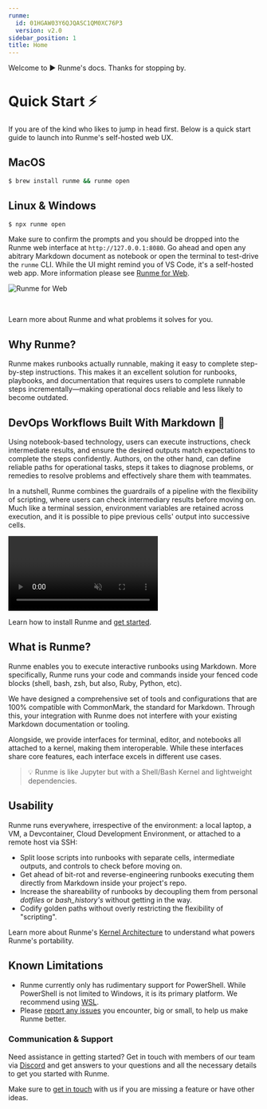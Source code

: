 ```yaml
---
runme:
  id: 01HGAW03Y6QJQASC1QM0XC76P3
  version: v2.0
sidebar_position: 1
title: Home
---
```


Welcome to ▶️ Runme's docs. Thanks for stopping by.

# **Quick Start ⚡️**

If you are of the kind who likes to jump in head first. Below is a quick start guide to launch into Runme's self-hosted web UX.

## **MacOS**

```sh {"id":"01HQ0JB6FJCYD1B5BBR4WD2QPX"}
$ brew install runme && runme open
```

## **Linux & Windows**

```sh {"id":"01HQ0JB6FJV6AGANGQQ5PQ3GPA"}
$ npx runme open
```

Make sure to confirm the prompts and you should be dropped into the Runme web interface at `http://127.0.0.1:8080`. Go ahead and open any abitrary Markdown document as notebook or open the terminal to test-drive the `runme` CLI. While the UI might remind you of VS Code, it's a self-hosted web app. More information please see [Runme for Web](https://docs.runme.dev/how-runme-works/web).

![Runme for Web](../static/img/runme-web.png)

<br />
<Infobox type="sidenote" title="Keep going!">

Learn more about Runme and what problems it solves for you.

</Infobox>

## **Why Runme?**

Runme makes runbooks actually runnable, making it easy to complete step-by-step instructions. This makes it an excellent solution for runbooks, playbooks, and documentation that requires users to complete runnable steps incrementally—making operational docs reliable and less likely to become outdated.

## **DevOps Workflows Built With Markdown** 🤝

Using notebook-based technology, users can execute instructions, check intermediate results, and ensure the desired outputs match expectations to complete the steps confidently. Authors, on the other hand, can define reliable paths for operational tasks, steps it takes to diagnose problems, or remedies to resolve problems and effectively share them with teammates.

In a nutshell, Runme combines the guardrails of a pipeline with the flexibility of scripting, where users can check intermediary results before moving on. Much like a terminal session, environment variables are retained across execution, and it is possible to pipe previous cells' output into successive cells.

<video autoPlay loop muted playsInline controls>
  <source src="/videos/Key-feature-v2.mp4" type="video/mp4" />
  <source src="/videos/Key-feature-v2.webm" type="video/webm" />
</video>

<br />
<Infobox type="sidenote" title="Try it now">

Learn how to install Runme and [get started](https://docs.runme.dev/getting-started/runbyexample).

</Infobox>

## **What is Runme?**

Runme enables you to execute interactive runbooks using Markdown. More specifically, Runme runs your code and commands inside your fenced code blocks (shell, bash, zsh, but also, Ruby, Python, etc).

We have designed a comprehensive set of tools and configurations that are 100% compatible with CommonMark, the standard for Markdown. Through this, your integration with Runme does not interfere with your existing Markdown documentation or tooling.

Alongside, we provide interfaces for terminal, editor, and notebooks all attached to a kernel, making them interoperable. While these interfaces share core features, each interface excels in different use cases.

> 💡 Runme is like Jupyter but with a Shell/Bash Kernel and lightweight dependencies.

## **Usability**

Runme runs everywhere, irrespective of the environment: a local laptop, a VM, a Devcontainer, Cloud Development Environment, or attached to a remote host via SSH:

- Split loose scripts into runbooks with separate cells, intermediate outputs, and controls to check before moving on.
- Get ahead of bit-rot and reverse-engineering runbooks executing them directly from Markdown inside your project's repo.
- Increase the shareability of runbooks by decoupling them from personal _dotfiles_ or _bash_history's_ without getting in the way.
- Codify golden paths without overly restricting the flexibility of "scripting".

Learn more about Runme's [Kernel Architecture](https://docs.runme.dev/architecture) to understand what powers Runme's portability.

## **Known Limitations**

- Runme currently only has rudimentary support for PowerShell. While PowerShell is not limited to Windows, it is its primary platform. We recommend using [WSL](https://learn.microsoft.com/en-us/windows/wsl/).
- Please [report any issues](https://github.com/stateful/runme/issues/new) you encounter, big or small, to help us make Runme better.

### **Communication & Support**

Need assistance in getting started? Get in touch with members of our team via [Discord](https://discord.gg/runme) and get answers to your questions and all the necessary details to get you started with Runme.

<Infobox type="sidenote" title="Join Runme community!">

Make sure to [get in touch](https://discord.gg/runme) with us if you are missing a feature or have other ideas.

</Infobox>
